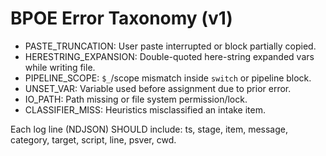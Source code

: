 # BPOE Error Taxonomy (v1)

- PASTE_TRUNCATION: User paste interrupted or block partially copied.
- HERESTRING_EXPANSION: Double-quoted here-string expanded vars while writing file.
- PIPELINE_SCOPE: `$_`/scope mismatch inside `switch` or pipeline block.
- UNSET_VAR: Variable used before assignment due to prior error.
- IO_PATH: Path missing or file system permission/lock.
- CLASSIFIER_MISS: Heuristics misclassified an intake item.

Each log line (NDJSON) SHOULD include: ts, stage, item, message, category, target, script, line, psver, cwd.

